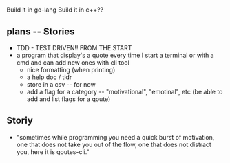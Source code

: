 #

Build it in go-lang
Build it in c++??


## plans -- Stories
- TDD - TEST DRIVEN!! FROM THE START
- a program that display's a quote every time I start a terminal or with a cmd and can add new ones with cli tool
    - nice formatting (when printing)
    - a help doc / tldr
    - store in a csv -- for now
    - add a flag for a category -- "motivational", "emotinal", etc (be able to add and list flags for a qoute)

## Storiy
- "sometimes while programming you need a quick burst of motivation, one that does not take you out of the flow, one that does not distract you, here it is qoutes-cli."
